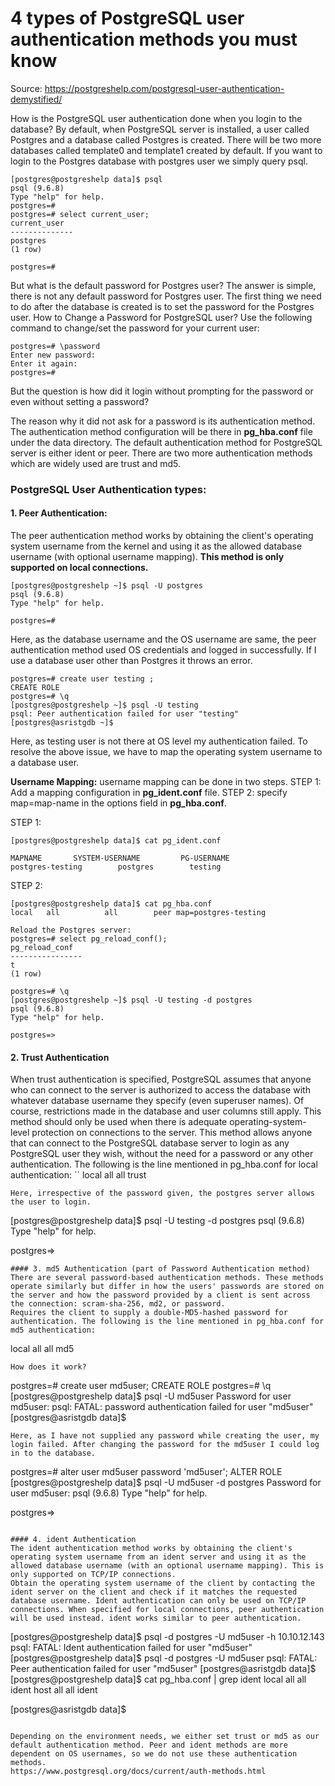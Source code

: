 # 4 types of PostgreSQL user authentication methods you must know

Source: https://postgreshelp.com/postgresql-user-authentication-demystified/

How is the PostgreSQL user authentication done when you login to the database?
By default, when PostgreSQL server is installed, a user called Postgres and a database called Postgres is created. There will be two more databases called template0 and template1 created by default. If you want to login to the Postgres database with postgres user we simply query psql.
```
[postgres@postgreshelp data]$ psql
psql (9.6.8)
Type "help" for help.
postgres=#
postgres=# select current_user;
current_user
--------------
postgres
(1 row)
 
postgres=#
```

But what is the default password for Postgres user? The answer is simple, there is not any default password for Postgres user. The first thing we need to do after the database is created is to set the password for the Postgres user.
How to Change a Password for PostgreSQL user?
Use the following command to change/set the password for your current user:
```
postgres=# \password
Enter new password:
Enter it again:
postgres=#
```
But the question is how did it login without prompting for the password or even without setting a password?

The reason why it did not ask for a password is its authentication method. The authentication method configuration will be there in **pg_hba.conf** file under the data directory. The default authentication method for PostgreSQL server is either ident or peer. There are two more authentication methods which are widely used are trust and md5.

### PostgreSQL User Authentication types:
#### 1. Peer Authentication:
The peer authentication method works by obtaining the client's operating system username from the kernel and using it as the allowed database username (with optional username mapping). **This method is only supported on local connections.**
```
[postgres@postgreshelp ~]$ psql -U postgres
psql (9.6.8)
Type "help" for help.
 
postgres=#
```

Here, as the database username and the OS username are same, the peer authentication method used OS credentials and logged in successfully. If I use a database user other than Postgres it throws an error.
```
postgres=# create user testing ;
CREATE ROLE
postgres=# \q
[postgres@postgreshelp ~]$ psql -U testing
psql: Peer authentication failed for user "testing"
[postgres@asristgdb ~]$
```
Here, as testing user is not there at OS level my authentication failed. To resolve the above issue, we have to map the operating system username to a database user.

**Username Mapping:**
username mapping can be done in two steps. 
STEP 1: Add a mapping configuration in **pg_ident.conf** file.
STEP 2: specify map=map-name in the options field in **pg_hba.conf**.

STEP 1:
```
[postgres@postgreshelp data]$ cat pg_ident.conf
 
MAPNAME       SYSTEM-USERNAME         PG-USERNAME
postgres-testing        postgres        testing
``` 
STEP 2:
```
[postgres@postgreshelp data]$ cat pg_hba.conf
local   all          all        peer map=postgres-testing

Reload the Postgres server:
postgres=# select pg_reload_conf();
pg_reload_conf
----------------
t
(1 row)
 
postgres=# \q
[postgres@postgreshelp ~]$ psql -U testing -d postgres
psql (9.6.8)
Type "help" for help.
 
postgres=>
```
#### 2. Trust Authentication
When trust authentication is specified, PostgreSQL assumes that anyone who can connect to the server is authorized to access the database with whatever database username they specify (even superuser names). Of course, restrictions made in the database and user columns still apply. This method should only be used when there is adequate operating-system-level protection on connections to the server. This method allows anyone that can connect to the PostgreSQL database server to login as any PostgreSQL user they wish, without the need for a password or any other authentication. The following is the line mentioned in pg_hba.conf for local authentication:
``
local  all              all                     trust
```
Here, irrespective of the password given, the postgres server allows the user to login.
```
[postgres@postgreshelp data]$ psql -U testing -d postgres
psql (9.6.8)
Type "help" for help.
 
postgres=>
```
#### 3. md5 Authentication (part of Password Authentication method)
There are several password-based authentication methods. These methods operate similarly but differ in how the users' passwords are stored on the server and how the password provided by a client is sent across the connection: scram-sha-256, md2, or password.
Requires the client to supply a double-MD5-hashed password for authentication. The following is the line mentioned in pg_hba.conf for md5 authentication:
```
local  all              all                     md5
```
How does it work?
```
postgres=# create user md5user;
CREATE ROLE
postgres=# \q
[postgres@postgreshelp data]$ psql -U md5user
Password for user md5user:
psql: FATAL:  password authentication failed for user "md5user"
[postgres@asristgdb data]$
```
Here, as I have not supplied any password while creating the user, my login failed. After changing the password for the md5user I could log in to the database.
```
postgres=# alter user md5user password 'md5user';
ALTER ROLE
[postgres@postgreshelp data]$ psql -U md5user -d postgres
Password for user md5user:
psql (9.6.8)
Type "help" for help.
 
postgres=>
```

#### 4. ident Authentication
The ident authentication method works by obtaining the client's operating system username from an ident server and using it as the allowed database username (with an optional username mapping). This is only supported on TCP/IP connections.
Obtain the operating system username of the client by contacting the ident server on the client and check if it matches the requested database username. Ident authentication can only be used on TCP/IP connections. When specified for local connections, peer authentication will be used instead. ident works similar to peer authentication.
```
[postgres@postgreshelp data]$ psql -d postgres -U md5user -h 10.10.12.143
psql: FATAL:  Ident authentication failed for user "md5user"
[postgres@postgreshelp data]$ psql -d postgres -U md5user
psql: FATAL:  Peer authentication failed for user "md5user"
[postgres@asristgdb data]$
[postgres@postgreshelp data]$ cat pg_hba.conf | grep ident
local  all              all             ident
host   all              all             ident
 
[postgres@asristgdb data]$
```

Depending on the environment needs, we either set trust or md5 as our default authentication method. Peer and ident methods are more dependent on OS usernames, so we do not use these authentication methods.
https://www.postgresql.org/docs/current/auth-methods.html

